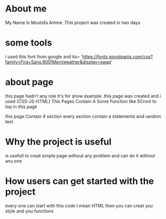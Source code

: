 # About me 
My Name Is Mostafa Amine .This project was created in two days

# some tools 
i used this font from google and its= 'https://fonts.googleapis.com/css?family=Fira+Sans:900|Merriweather&display=swap'

# about page
this page hadn't any role it's for show example .this page was created and i used (CSS-JS-HTML)
This Pages Contain A Some Function like SCrool to top in this page 

this page Contain 4 section every section contain a statements and random text 

# Why the project is useful
is usefull to creat simple page  without any problem and can do it without anu one

# How users can get started with the project
every one can start with this code I mean HTML then you can creat you style and you functions



